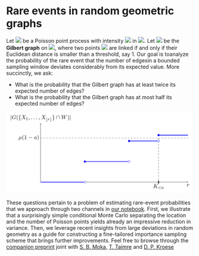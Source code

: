 # Rare events in random geometric graphs

Let <img src="http://latex.codecogs.com/svg.latex?X = \{X_i\}_{i \ge 1}" /> be a Poisson point process with intensity <img src="http://latex.codecogs.com/svg.latex?\lambda > 0" /> in <img src="http://latex.codecogs.com/svg.latex?\mathbb{R}^d" />. Let <img src="http://latex.codecogs.com/svg.latex?G(X)" /> be the **Gilbert graph** on <img src="http://latex.codecogs.com/svg.latex?G(X)" />, where two points <img src="http://latex.codecogs.com/svg.latex?X_i, X_j" /> are linked if and only if their Euclidean distance is smaller than a threshold, say 1. Our goal is toanalyze the probability of the rare event that the number of edgesin a bounded sampling window deviates considerably from its expected value. More succinctly, we ask:

- What is the probability that the Gilbert graph has at least twice its expected number of edges?
- What is the probability that the Gilbert graph has at most half its expected number of edges?

<p align="center">
<img src="EdMl46mWAAIXRzZ.png" /></a>
</p>

These questions pertain to a problem of estimating rare-event probabilities that we approach through two channels in [our notebook](rao_blackwell.ipynb). First, we illustrate that a surprisingly simple conditional Monte Carlo separating the location and the number of Poisson points yields already an impressive reduction in variance. Then, we leverage recent insights from large deviations in random geometry as a guide for constructing a fine-tailored importance sampling scheme that brings further improvements. Feel free to browse through the [companion preprint](https://arxiv.org/pdf/2007.05965.pdf) joint with [S. B. Moka](https://smp.uq.edu.au/profile/3595/sarat-moka), [T. Taimre](https://researchers.uq.edu.au/researcher/1299) and [D. P. Kroese](https://people.smp.uq.edu.au/DirkKroese/)

